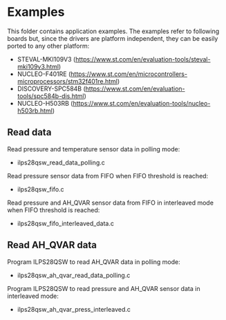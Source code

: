 # Examples

This folder contains application examples. The examples refer to following boards but, since the drivers are platform independent, they can be easily ported to any other platform:

- STEVAL-MKI109V3 (https://www.st.com/en/evaluation-tools/steval-mki109v3.html)
- NUCLEO-F401RE (https://www.st.com/en/microcontrollers-microprocessors/stm32f401re.html)
- DISCOVERY-SPC584B (https://www.st.com/en/evaluation-tools/spc584b-dis.html)
- NUCLEO-H503RB (https://www.st.com/en/evaluation-tools/nucleo-h503rb.html)

## Read data

Read pressure and temperature sensor data in polling mode:

  - ilps28qsw_read_data_polling.c

Read pressure sensor data from FIFO when FIFO threshold is reached:

  - ilps28qsw_fifo.c

Read pressure and AH_QVAR sensor data from FIFO in interleaved mode when FIFO threshold is reached:

  - ilps28qsw_fifo_interleaved_data.c

## Read AH_QVAR data

Program ILPS28QSW to read AH_QVAR data in polling mode:

  - ilps28qsw_ah_qvar_read_data_polling.c

Program ILPS28QSW to read pressure and AH_QVAR sensor data in interleaved mode:

  - ilps28qsw_ah_qvar_press_interleaved.c

